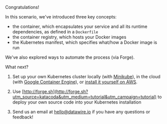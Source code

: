 Congratulations!

In this scenario, we've introduced three key concepts:

* the container, which encapsulates your service and all its runtime dependencies, as defined in a `Dockerfile`
* the container registry, which hosts your Docker images
* the Kubernetes manifest, which specifies what/how a Docker image is run

We've also explored ways to automate the process (via Forge).

What next?

1. Set up your own Kubernetes cluster locally (with [Minikube](https://kubernetes.io/docs/tasks/tools/install-minikube/)), in the cloud (with [Google Container Engine](https://cloud.google.com/container-engine/)), or [install it yourself on AWS](https://www.datawire.io/guide/infrastructure/setting-kubernetes-aws/).

2. Use [http://forge.sh](http://forge.sh?utm_source=katacoda&utm_medium=tutorial&utm_campaign=tutorial) to deploy your own source code into your Kubernetes installation

3. Send us an email at hello@datawire.io if you have any questions or feedback!
